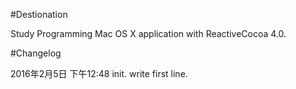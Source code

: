 #Destionation

Study Programming Mac OS X application with ReactiveCocoa 4.0.

#Changelog

2016年2月5日 下午12:48
init.
write first line.